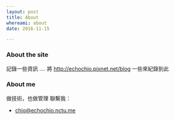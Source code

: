 ```yaml
---
layout: post
title: About
whereami: about
date: 2016-11-15

---
```

### About the site

記錄一些資訊 .... 將 http://echochio.pixnet.net/blog 一些來紀錄到此

### About me

做技術，也做管理 聯繫我：

*  [chio@echochio.nctu.me](mailto:chio@echochio.nctu.me)
